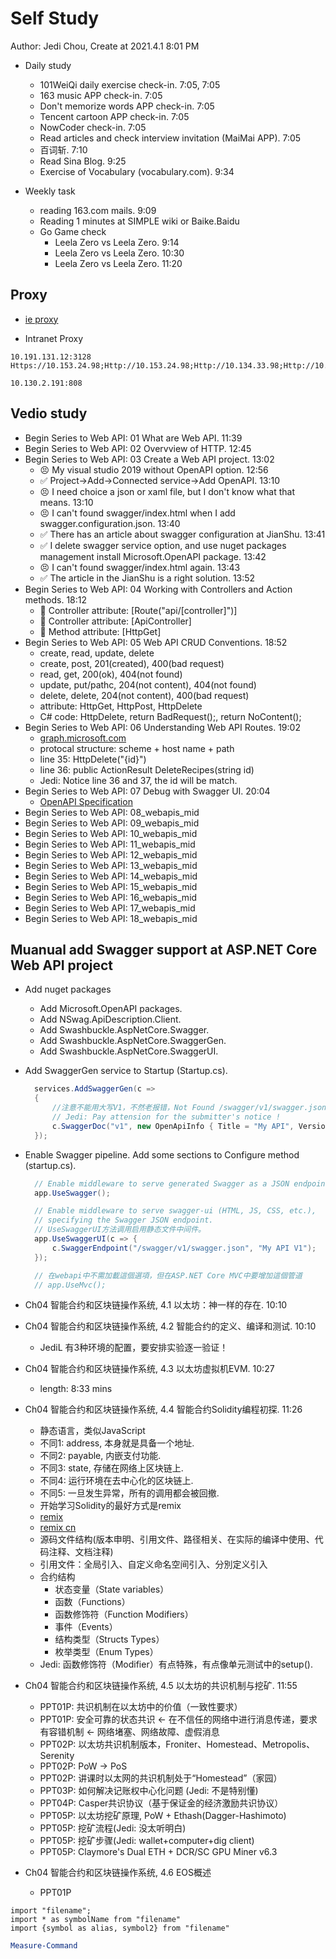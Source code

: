 # Self Study

Author: Jedi Chou, Create at 2021.4.1 8:01 PM

* Daily study
  * 101WeiQi daily exercise check-in. 7:05, 7:05
  * 163 music APP check-in. 7:05
  * Don't memorize words APP check-in. 7:05
  * Tencent cartoon APP check-in. 7:05
  * NowCoder check-in. 7:05
  * Read articles and check interview invitation (MaiMai APP). 7:05
  * 百词斩. 7:10
  * Read Sina Blog. 9:25
  * Exercise of Vocabulary (vocabulary.com). 9:34

* Weekly task
  * reading 163.com mails. 9:09
  * Reading 1 minutes at SIMPLE wiki or Baike.Baidu
  * Go Game check
    * Leela Zero vs Leela Zero. 9:14
    * Leela Zero vs Leela Zero. 10:30
    * Leela Zero vs Leela Zero. 11:20

## Proxy

* [ie proxy](Https://10.153.24.98;Http://10.153.24.98;Http://10.134.33.98;Http://10.98.29.190;Https://Ca.Foxconn.Com;Http://Ca.Foxconn.Com;Http://esign.efoxconn.com;Http://ks.esign.efoxconn.com;Http://evouchers.efoxconn.com;Http://emvouchers.efoxconn.com;10.*;10.*;*.efoxconn.com;*.foxconn.com;*.moko.cc;*.163.com;*.mm131.com;*.mmjpg.com;*.jd.com;*.github.com;github.com;pan.baidu.com;https://ssl.mail.163.com;*.weibo.com;developer.aliyun.com;*.bilibili.com;*.adobe.com;*.elastic.co;*.sina.com.cn;transfer.efoxconn.com;*.qq.com;*.cnblogs.com;*.youdao.com;*.blogspot.com;*.youdao.com;*.yinxiang.com;*.youku.com;*.iteye.com;*.layui.com;*.amazeui.org;*.golang.org;www.0daydown.com;*.minmaxtec.com)

* Intranet Proxy

```text
10.191.131.12:3128
Https://10.153.24.98;Http://10.153.24.98;Http://10.134.33.98;Http://10.98.29.190;Https://Ca.Foxconn.Com;Http://Ca.Foxconn.Com;Http://esign.efoxconn.com;Http://ks.esign.efoxconn.com;Http://evouchers.efoxconn.com;Http://emvouchers.efoxconn.com

10.130.2.191:808
```

## Vedio study

* Begin Series to Web API: 01 What are Web API. 11:39
* Begin Series to Web API: 02 Overvview of HTTP. 12:45
* Begin Series to Web API: 03 Create a Web API project. 13:02
  * 😣 My visual studio 2019 without OpenAPI option. 12:56
  * ✅ Project->Add->Connected service->Add OpenAPI. 13:10
  * 😣 I need choice a json or xaml file, but I don't know what that means. 13:10
  * 😣 I can't found swagger/index.html when I add swagger.configuration.json. 13:40
  * ✅ There has an article about swagger configuration at JianShu. 13:41
  * ✅ I delete swagger service option, and use nuget packages management install Microsoft.OpenAPI package. 13:42
  * 😣 I can't found swagger/index.html again. 13:43
  * ✅ The article in the JianShu is a right solution. 13:52
* Begin Series to Web API: 04 Working with Controllers and Action methods. 18:12
  * 💬 Controller attribute: \[Route("api/\[controller\]")\]
  * 💬 Controller attribute: \[ApiController\]
  * 💬 Method attribute: \[HttpGet\]
* Begin Series to Web API: 05 Web API CRUD Conventions. 18:52
  * create, read, update, delete
  * create, post, 201(created), 400(bad request)
  * read, get, 200(ok), 404(not found)
  * update, put/pathc, 204(not content), 404(not found)
  * delete, delete, 204(not content), 400(bad request)
  * attribute: HttpGet, HttpPost, HttpDelete
  * C# code: HttpDelete, return BadRequest();, return NoContent();
* Begin Series to Web API: 06 Understanding Web API Routes. 19:02
  * [graph.microsoft.com](https://graph.microsoft.com/v1.0/me)
  * protocal structure: scheme + host name + path
  * line 35: HttpDelete("{id}")
  * line 36: public ActionResult DeleteRecipes(string id)
  * Jedi: Notice line 36 and 37, the id will be match.
* Begin Series to Web API: 07 Debug with Swagger UI. 20:04
  * [OpenAPI Specification](https://github.com/OAI/OpenAPI-Specification/)
* Begin Series to Web API: 08_webapis_mid
* Begin Series to Web API: 09_webapis_mid
* Begin Series to Web API: 10_webapis_mid
* Begin Series to Web API: 11_webapis_mid
* Begin Series to Web API: 12_webapis_mid
* Begin Series to Web API: 13_webapis_mid
* Begin Series to Web API: 14_webapis_mid
* Begin Series to Web API: 15_webapis_mid
* Begin Series to Web API: 16_webapis_mid
* Begin Series to Web API: 17_webapis_mid
* Begin Series to Web API: 18_webapis_mid

## Muanual add Swagger support at ASP.NET Core Web API project

* Add nuget packages
  * Add Microsoft.OpenAPI packages.
  * Add NSwag.ApiDescription.Client.
  * Add Swashbuckle.AspNetCore.Swagger.
  * Add Swashbuckle.AspNetCore.SwaggerGen.
  * Add Swashbuckle.AspNetCore.SwaggerUI.

* Add SwaggerGen service to Startup (Startup.cs).

  ```C#
    services.AddSwaggerGen(c =>
    {
        //注意不能用大写V1，不然老报错，Not Found /swagger/v1/swagger.json
        // Jedi: Pay attension for the submitter's notice !
        c.SwaggerDoc("v1", new OpenApiInfo { Title = "My API", Version = "v1" });
    });
  ```

* Enable Swagger pipeline. Add some sections to Configure method (startup.cs).

  ```C#
    // Enable middleware to serve generated Swagger as a JSON endpoint.
    app.UseSwagger();

    // Enable middleware to serve swagger-ui (HTML, JS, CSS, etc.), 
    // specifying the Swagger JSON endpoint.
    // UseSwaggerUI方法调用启用静态文件中间件。
    app.UseSwaggerUI(c => {
        c.SwaggerEndpoint("/swagger/v1/swagger.json", "My API V1");
    });

    // 在webapi中不需加載這個選項，但在ASP.NET Core MVC中要增加這個管道
    // app.UseMvc();
  ```

* Ch04 智能合约和区块链操作系统, 4.1 以太坊：神一样的存在. 10:10
* Ch04 智能合约和区块链操作系统, 4.2 智能合约的定义、编译和测试. 10:10
  * JediL 有3种环境的配置，要安排实验逐一验证！
* Ch04 智能合约和区块链操作系统, 4.3 以太坊虚拟机EVM. 10:27
  * length: 8:33 mins

* Ch04 智能合约和区块链操作系统, 4.4 智能合约Solidity编程初探. 11:26
  * 静态语言，类似JavaScript
  * 不同1: address, 本身就是具备一个地址.
  * 不同2: payable, 内嵌支付功能.
  * 不同3: state, 存储在网络上区块链上.
  * 不同4: 运行环境在去中心化的区块链上.
  * 不同5: 一旦发生异常，所有的调用都会被回撤.
  * 开始学习Solidity的最好方式是remix
  * [remix](https://remix.ethereum.org)
  * [remix cn](http://remix.hubwiz.com/)
  * 源码文件结构(版本申明、引用文件、路径相关、在实际的编译中使用、代码注释、文档注释)
  * 引用文件：全局引入、自定义命名空间引入、分別定义引入
  * 合约结构
    * 状态变量（State variables）
    * 函数（Functions）
    * 函数修饰符（Function Modifiers）
    * 事件（Events）
    * 结构类型（Structs Types）
    * 枚举类型（Enum Types）
  * Jedi: 函数修饰符（Modifier）有点特殊，有点像单元测试中的setup().

* Ch04 智能合约和区块链操作系统, 4.5 以太坊的共识机制与挖矿. 11:55
  * PPT01P: 共识机制在以太坊中的价值（一致性要求）
  * PPT01P: 安全可靠的状态共识 <- 在不信任的网络中进行消息传递，要求有容错机制 <- 网络堵塞、网络故障、虚假消息
  * PPT02P: 以太坊共识机制版本，Froniter、Homestead、Metropolis、Serenity
  * PPT02P: PoW -> PoS
  * PPT02P: 讲课时以太网的共识机制处于“Homestead”（家园）
  * PPT03P: 如何解决记账权中心化问题 (Jedi: 不是特别懂)
  * PPT04P: Casper共识协议（基于保证金的经济激励共识协议）
  * PPT05P: 以太坊挖矿原理, PoW + Ethash(Dagger-Hashimoto)
  * PPT05P: 挖矿流程(Jedi: 没太听明白)
  * PPT05P: 挖矿步骤(Jedi: wallet+computer+dig client)
  * PPT05P: Claymore's Dual ETH + DCR/SC GPU Miner v6.3

* Ch04 智能合约和区块链操作系统, 4.6 EOS概述
  * PPT01P

```solidity
import "filename";
import * as symbolName from "filename"
import {symbol as alias, symbol2} from "filename"
```

```powershell
Measure-Command
```
